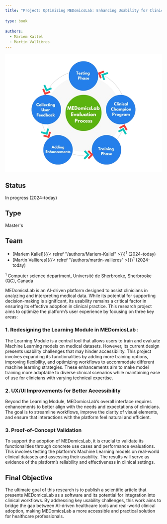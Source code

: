 ```yaml
---
title: "Project: Optimizing MEDomicsLab: Enhancing Usability for Clinical AI Adoption"

type: book

authors:
  - Mariem Kallel
  - Martin Vallières
---
```


![](project.png "")

## Status

In progress (2024-today)

## Type

Master's

## Team

- [Mariem Kallel]({{< relref "/authors/Mariem-Kallel" >}})<sup>1</sup> (2024-today)
- [Martin Vallières]({{< relref "/authors/martin-vallieres" >}})<sup>1</sup> (2024-today)

<sup>1</sup> Computer science department, Université de Sherbrooke, Sherbrooke (QC), Canada

MEDomicsLab is an AI-driven platform designed to assist clinicians in analyzing and interpreting medical data. While its potential for supporting decision-making is significant, its usability remains a critical factor in ensuring its effective adoption in clinical practice. This research project aims to optimize the platform’s user experience by focusing on three key areas:

### 1. Redesigning the Learning Module in MEDomicsLab :

The Learning Module is a central tool that allows users to train and evaluate Machine Learning models on medical datasets. However, its current design presents usability challenges that may hinder accessibility. This project involves expanding its functionalities by adding more training options, improving flexibility, and optimizing workflows to accommodate different machine learning strategies. These enhancements aim to make model training more adaptable to diverse clinical scenarios while maintaining ease of use for clinicians with varying technical expertise.

### 2. UX/UI Improvements for Better Accessibility

Beyond the Learning Module, MEDomicsLab’s overall interface requires enhancements to better align with the needs and expectations of clinicians. The goal is to streamline workflows, improve the clarity of visual elements, and ensure that interactions with the platform feel natural and efficient. 

### 3. Proof-of-Concept Validation

To support the adoption of MEDomicsLab, it is crucial to validate its functionalities through concrete use cases and performance evaluations. This involves testing the platform’s Machine Learning models on real-world clinical datasets and assessing their usability. The results will serve as evidence of the platform’s reliability and effectiveness in clinical settings.

## Final Objective

The ultimate goal of this research is to publish a scientific article that presents MEDomicsLab as a software and its potential for integration into clinical workflows. By addressing key usability challenges, this work aims to bridge the gap between AI-driven healthcare tools and real-world clinical adoption, making MEDomicsLab a more accessible and practical solution for healthcare professionals.
